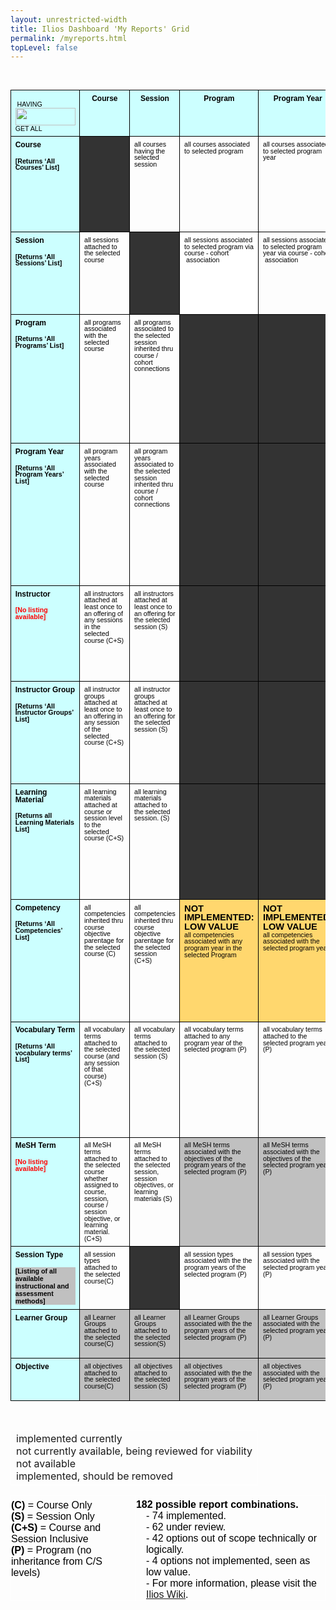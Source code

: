 ```yaml
---
layout: unrestricted-width
title: Ilios Dashboard 'My Reports' Grid
permalink: /myreports.html
topLevel: false
---
```

<!-- markdownlint-disable MD033 -->
<style type="text/css">
  ol{margin:0;padding:0}
  .c0{line-height:1.0;direction:ltr}.c27{max-width:1080pt;padding:14.4pt 72pt 7.2pt 72pt}
  .c1{font-size:8pt}
  .c2{vertical-align:top;width:97.9pt;border-style:solid;background-color:#333333;border-color:#000000;border-width:1pt;padding:5pt 5pt 5pt 5pt}
  .c3{vertical-align:top;width:97.9pt;border-style:solid;border-color:#000000;border-width:1pt;padding:5pt 5pt 5pt 5pt}
  .c4{font-size:12pt}
  .c5{background-color:#c0c0c0}
  .c6{height:11pt}
  .c7{vertical-align:top;width:84.8pt;border-style:solid;background-color:#ccffff;border-color:#000000;border-width:1pt;padding:5pt 5pt 5pt 5pt}
  .c8{background-color:#ccffff}
  .c9{direction:ltr;font-size:12pt}
  .c10{text-align:justify}
  .c11{font-weight:bold}
  .c12{border-collapse:collapse}
  .c13{vertical-align:top;border-style:solid;border-color:#ffffff;border-width:1pt;}
  .c14{text-align:center}
  .c15{font-size:9pt}
  .c16{font-size:36pt}
  .c17{background-color:#ffffff}
  .c18{color:#ff0000}
  .c19{font-style:italic}
  .c20{vertical-align:middle;width:97.9pt;border-style:solid;background-color:#ff6666;border-color:#000000;border-width:1pt;padding:5pt 5pt 5pt 5pt}
  .c21{margin-left:12pt}
  .c22{vertical-align:bottom;width:84.8pt;border-style:solid;border-color:#000000;border-width:1pt;padding:5pt 5pt 5pt 5pt}
  .c23{background-color:#000000}
  .c24{background-color:#ffd76e}
  .c25{vertical-align:top;width:250pt;border-style:solid;border-color:#ffffff;border-width:1pt;padding:5pt 5pt 0 0}
  .c26{margin-left:36pt}
  .c28{vertical-align:top;width:391.5pt;border-style:solid;border-color:#ffffff;border-width:1pt;padding:5px 5pt 0 0}
  .title{padding-top:24pt;line-height:1.15;text-align:left;color:#000000;font-size:36pt;font-family:"Arial";font-weight:bold;padding-bottom:6pt}
  .subtitle{padding-top:18pt;line-height:1.15;color:#666666;font-style:italic;font-size:24pt;font-family:"Arial", "helvetica","san-serif";padding-bottom:0.75em;}
  p{color:#000000;font-size:11pt;margin:0;font-family:"Arial"}
  h1{padding-top:24pt;line-height:1.15;text-align:left;color:#000000;font-size:24pt;font-family:"Arial";font-weight:bold;padding-bottom:6pt}
  h2{padding-top:18pt;line-height:1.15;text-align:left;color:#000000;font-size:18pt;font-family:"Arial";font-weight:bold;padding-bottom:4pt}
  h3{padding-top:14pt;line-height:1.15;text-align:left;color:#000000;font-size:14pt;font-family:"Arial";font-weight:bold;padding-bottom:4pt}
  h4{padding-top:12pt;line-height:1.15;text-align:left;color:#000000;font-size:12pt;font-family:"Arial";font-weight:bold;padding-bottom:2pt}
  h5{padding-top:11pt;line-height:1.15;text-align:left;color:#000000;font-size:11pt;font-family:"Arial";font-weight:bold;padding-bottom:2pt}
  h6{padding-top:10pt;line-height:1.15;text-align:left;color:#000000;font-size:10pt;font-family:"Arial";font-weight:bold;padding-bottom:2pt}
</style>

<p class="c6 c9"><span class="c1"></span></p>

<div style="overflow-x: scroll">
  <table cellpadding="0" cellspacing="0" class="c12" style="align:left; margin-left:0em; z-index:1;">
    <tbody>
      <tr>
        <td class="c8 c22">
          <p class="c0"><span class="c1">&nbsp; &nbsp; &nbsp; &nbsp; &nbsp; &nbsp; &nbsp; &nbsp; &nbsp; &nbsp;HAVING</span><img height="28" src="/media/image01.png" width="96" alt=""><br /><span class="c1">GET ALL &nbsp; </span></p>
        </td>
        <td class="c3 c8"><p class="c0 c14"><span class="c11 c15">Course</span></p></td>
        <td class="c3 c8"><p class="c0 c14"><span class="c11 c15">Session</span></p></td>
        <td class="c3 c8"><p class="c0 c14"><span class="c11 c15">Program</span></p></td>
        <td class="c3 c8"><p class="c0 c14"><span class="c11 c15">Program Year</span></p></td>
        <td class="c3 c8"><p class="c0 c14"><span class="c11 c15">Instructor </span></p></td>
        <td class="c3 c8"><p class="c0 c14"><span class="c11 c15">Instructor Group</span></p></td>
        <td class="c3 c8"><p class="c0 c14"><span class="c11 c15">Learning Material </span></p></td>
        <td class="c3 c8"><p class="c0 c14"><span class="c11 c15">Competency </span></p></td>
        <td class="c3 c8"><p class="c0 c14"><span class="c11 c15">Vocabulary Term</span></p></td>
        <td class="c3 c8"><p class="c0 c14"><span class="c11 c15">MeSH Term</span></p></td>
        <td class="c3 c8"><p class="c0 c14"><span class="c11 c15">Session Type</span></p></td>
        <td class="c3 c8"><p class="c0 c14"><span class="c11 c15">Learner Group</span></p></td>
        <td class="c3 c8"><p class="c0 c14"><span class="c11 c15">Objective</span></p></td>
      </tr>
      <tr>
        <td class="c7"><p class="c0"><span class="c11 c15">Course</span></p><p class="c0 c6"><span class="c11 c1"></span></p><p class="c0"><span class="c11 c1">[Returns &lsquo;All Courses&rsquo; List]</span></p></td>
        <td class="c2"><p class="c0 c6"><span class="c1 c23"></span></p></td>
        <td class="c3"><p class="c0"><span class="c1">all courses having the selected session</span></p></td>
        <td class="c3"><p class="c0"><span class="c1">all courses associated to selected program</span></p></td>
        <td class="c3"><p class="c0"><span class="c1">all courses associated to selected program year</span></p></td>
        <td class="c3"><p class="c0"><span class="c1">all courses where the selected instructor is attached to at least one of the course&rsquo;s session offerings</span></p></td>
        <td class="c3"><p class="c0"><span class="c1">all courses where the selected instructor group &nbsp;is attached to at least one of the course&rsquo;s session offerings</span></p></td>
        <td class="c3"><p class="c0"><span class="c1">all courses where the learning material selected is attached at either course or session level</span></p></td>
        <td class="c3"><p class="c0"><span class="c1">all courses where the selected competency is derived from parentage in the competency tree from course objectives</span></p></td>
        <td class="c3"><p class="c0"><span class="c1">all courses where the selected vocabulary term is attached to the course or to a session in the course (C+S)</span></p></td>
        <td class="c3"><p class="c0"><span class="c1">all courses where the selected mesh term is assigned to course, session, course / session objective, or learning material. (C+S)</span></p></td>
        <td class="c3"><p class="c0"><span class="c1">all courses where the selected session type is attached to the course or to a session in the course (C+S)</span></p></td>
        <td class="c3 c5"><p class="c0"><span class="c1">all courses where the selected learner group is attached to a session in the course (C+S)</span></p></td>
        <td class="c3 c5"><p class="c0"><span class="c1">all courses where the selected objective is attached to the course or to a session in the course (C+S)</span></p></td>
        <!-- <td class="c2"></td> -->
      </tr>
      <tr>
        <td class="c7"><p class="c0"><span class="c11 c15">Session</span></p><p class="c0 c6"><span class="c11 c1"></span></p><p class="c0"><span class="c11 c1">[Returns &lsquo;All Sessions&rsquo; List]</span></p></td>
        <td class="c3"><p class="c0"><span class="c1">all sessions attached to the selected course</span></p></td><td class="c2"><p class="c0 c6"><span class="c1"></span></p></td>
        <td class="c3 c17"><p class="c0"><span class="c1">all sessions associated to selected program via course - cohort &nbsp;association</span></p></td>
        <td class="c3"><p class="c0"><span class="c1">all sessions associated to selected program year via course - cohort &nbsp;association</span></p></td>
        <td class="c3"><p class="c0"><span class="c1">all sessions where the selected instructor is attached to at least one offering</span></p></td>
        <td class="c3"><p class="c0"><span class="c1">all sessions where the selected instructor group &nbsp;is attached to at least one of the &nbsp;session offerings</span></p></td>
        <td class="c3"><p class="c0"><span class="c1">all sessions where the learning material selected is attached to the session</span></p></td><td class="c3"><p class="c0"><span class="c1">all sessions where the selected competency is derived from parentage in the competency tree from session objective&rsquo;s parent course objectives</span></p></td>
        <td class="c3"><p class="c0"><span class="c1">all sessions where the selected vocabulary term is attached (S)</span></p></td><td class="c3"><p class="c0"><span class="c1">all sessions where the mesh term selected is assigned to the &nbsp;session, its objectives, or its attached learning material (S)</span></p></td>
        <td class="c3"><p class="c0"><span class="c1">all sessions where the session type selected is assigned to the session. (S)</span></p></td>
        <td class="c3 c5"><p class="c0"><span class="c1">all sessions where the selected learner group is assigned to the session. (S)</span></p></td>
        <td class="c3 c5"><p class="c0"><span class="c1">all sessions where the selected objective is assigned to the session. (S)</span></p></td>
      </tr>
      <tr>
        <td class="c7"><p class="c0"><span class="c11 c15">Program</span></p><p class="c0 c6"><span class="c11 c1"></span></p><p class="c0"><span class="c11 c1">[Returns &lsquo;All Programs&rsquo; List]</span></p></td>
        <td class="c3"><p class="c0"><span class="c1">all programs associated with the selected course</span></p></td>
        <td class="c3"><p class="c0"><span class="c1">all programs associated to the selected session inherited thru course / cohort connections</span></p></td>
        <td class="c2"><p class="c0 c6"><span class="c1"></span></p></td>
        <td class="c2"><p class="c0 c6"><span class="c1"></span></p></td>
        <td class="c3 c5"><p class="c0"><span class="c1">all programs where the selected instructor is attached to at least one session of one course associated with a cohort of the program</span></p></td>
        <td class="c3 c5"><p class="c0"><span class="c1">all programs where the selected instructor group is attached to at least one session of one course associated with a cohort of the program</span></p></td>
        <td class="c3 c5"><p class="c0"><span class="c1">all programs where the selected learning material is attached to at least one session of a course, or one course, &nbsp;associated with a cohort of the program (C+S)</span></p></td>
        <td class="c3 c24"><p class="c0"><strong>NOT IMPLEMENTED: LOW VALUE</strong><br /><span class="c1">all programs which include at least one program year which has the selected competency as an attribute.</span></p></td>
        <td class="c3"><p class="c0"><span class="c1">all programs where the selected vocabulary term is attached to a program year within the program.</span></p></td>
        <td class="c3 c5"><p class="c0"><span class="c1">all programs which include a course, course objective, session, session objective, course learning material or session learning material tagged with the selected MeSH term (C+S)</span></p></td>
        <td class="c3 c5"><p class="c0"><span class="c1">all programs which include a course, course objective, session, session objective, course learning material or session learning material tagged with the selected MeSH term (C+S)</span></p></td>
        <td class="c2"><p class="c0"><span class="c1"></span></p></td>
        <td class="c2"></td>
      </tr>
      <tr>
        <td class="c7"><p class="c0"><span class="c11 c15">Program Year</span></p><p class="c0 c6"><span class="c11 c1"></span></p><p class="c0"><span class="c11 c1">[Returns &lsquo;All Program Years&rsquo; List]</span></p></td>
        <td class="c3"><p class="c0"><span class="c1">all program years associated with the selected course</span></p></td>
        <td class="c3"><p class="c0"><span class="c1">all program years associated to the selected session inherited thru course / cohort connections</span></p></td>
        <td class="c2"><p class="c0 c14"><span class="c1"></span></p></td>
        <td class="c2"><p class="c0 c6"><span class="c1"></span></p></td>
        <td class="c3 c5"><p class="c0"><span class="c1">all program years where the selected instructor is attached to at least one session of one course &nbsp;associated with the cohort</span></p></td>
        <td class="c3 c5"><p class="c0"><span class="c1">all program years where the selected instructor group is attached to at least one session of one course associated with the cohort</span></p></td>
        <td class="c3 c5"><p class="c0"><span class="c1">all program years where the selected learning material is attached to at least one session or one course associated with the cohort </span></p></td>
        <td class="c3 c24"><p class="c0"><strong>NOT IMPLEMENTED: LOW VALUE</strong><br /><span class="c1">all program years which have the selected competency as an attribute.</span></p></td>
        <td class="c3"><p class="c0"><span class="c1">all program years with the selected vocabulary term attached</span></p></td>
        <td class="c3 c5"><p class="c0"><span class="c1">all program years associated with a course that &nbsp;include a course objective, session, session objective, course learning material or session learning material tagged with the selected MeSH term (C+S)</span></p></td>
        <td class="c2 c5"><p class="c0"><span class="c1"></span></p></td>
        <td class="c3 c5"><p class="c0"><span class="c1">all program years associated with a course that includes selected objective at course or session level (C+S)</span></p></td>
        <td class="c2"></td>
      </tr>
      <tr>
        <td class="c7"><p class="c0"><span class="c11 c15">Instructor</span><span class="c11 c1">&nbsp;</span></p><p class="c0 c6"><span class="c11 c1 c18"></span></p><p class="c0"><span class="c11 c1 c18">[No listing available]</span></p></td>
        <td class="c3"><p class="c0"><span class="c1">all instructors attached at least once to an offering of any sessions in the selected course (C+S)</span></p></td>
        <td class="c3"><p class="c0"><span class="c1">all instructors attached at least once to an offering for the selected session (S)</span></p></td>
        <td class="c2"><p class="c0 c6"><span class="c1"></span></p></td>
        <td class="c2"><p class="c0 c6"><span class="c1"></span></p></td>
        <td class="c2"><p class="c0 c6"><span class="c1"></span></p></td>
        <td class="c3"><p class="c0"><span class="c1">all instructors attached to the selected instructor group</span></p></td>
        <td class="c3"><p class="c0"><span class="c1">all instructors attached to a session where the selected learning material is attached. (S)</span></p></td>
        <td class="c3 c5"><p class="c0"><span class="c1">all instructors attached to a session where the selected competency is associated via inheritance from the session objective. (S)</span></p></td>
        <td class="c3 c5"><p class="c0"><span class="c1">all instructors attached to a session offering where the session has the selected vocabulary term attached (S)</span></p></td>
        <td class="c3 c5"><p class="c0"><span class="c1">all instructors attached to a session where the selected MeSH term is attached to a session objective, learning material, or the session itself. (S)</span></p></td>
        <td class="c3"><p class="c0"><span class="c1">all instructors attached to a session where the session type selected is assigned to the session. (S)</span></p></td>
        <td class="c2"><p class="c0"><span class="c1"></span></p></td>
        <td class="c3 c5"><p class="c0"><span class="c1">all instructors attached to a session where the selected objective is assigned. (S)</span></p></td></tr>
        <tr>
        <td class="c7"><p class="c0"><span class="c11 c15">Instructor Group</span></p><p class="c0 c6"><span class="c11 c1"></span></p><p class="c0"><span class="c11 c1">[Returns &lsquo;All Instructor Groups&rsquo; List]</span></p></td>
        <td class="c3"><p class="c0"><span class="c1">all instructor groups attached at least once to an offering in any session of the selected course (C+S)</span></p></td>
        <td class="c3"><p class="c0"><span class="c1">all instructor groups attached at least once to an offering for the selected session (S)</span></p></td><td class="c2"><p class="c0 c6"><span class="c1"></span></p></td>
        <td class="c2"><p class="c0 c6"><span class="c1"></span></p></td>
        <td class="c2"><p class="c0 c6"><span class="c1"></span></p></td>
        <td class="c2"><p class="c0 c6"><span class="c1"></span></p></td>
        <td class="c3"><p class="c0"><span class="c1">all instructor groups attached to a session where the selected learning material is attached (S)</span></p></td>
        <td class="c3 c5"><p class="c0"><span class="c1">all instructor groups attached to a session where the selected competency is associated via inheritance from the session objective (S)</span></p></td>
        <td class="c3 c5"><p class="c0"><span class="c1">all instructor groups attached to a session offering where the session has the selected vocabulary term attached (S)</span></p></td>
        <td class="c3 c5"><p class="c0"><span class="c1">all instructor groups attached to a session where the selected MeSH term is attached to a session objective, learning material, or the session itself (S)</span></p></td>
        <td class="c3"><p class="c0"><span class="c1">all instructors groups attached to a session where the session type selected is assigned to the session. (S)</span></p></td>
        <td class="c2"><p class="c0"><span class="c1"></span></p></td>
        <td class="c3 c5"><p class="c0"><span class="c1">all instructors groups attached to a session where the selected objective is assigned. (S)</span></p></td>
      </tr>
      <tr>
        <td class="c7"><p class="c0"><span class="c11 c15">Learning Material </span></p><p class="c0 c6"><span class="c11 c1"></span></p><p class="c0"><span class="c11 c1">[Returns all Learning Materials List]</span></p></td>
        <td class="c3"><p class="c0"><span class="c1">all learning materials attached at course or session level to the selected course (C+S)</span></p></td>
        <td class="c3"><p class="c0"><span class="c1">all learning materials attached to the selected session. (S)</span></p></td>
        <td class="c2"><p class="c0 c6"><span class="c1"></span></p></td>
        <td class="c2"><p class="c0 c6"><span class="c1"></span></p></td>
        <td class="c3"><p class="c0"><span class="c1">all learning materials attached to a session where the selected instructor is attached to at least one offering (S)</span></p></td>
        <td class="c3"><p class="c0"><span class="c1">all learning materials attached to a session where the selected instructor is attached to at least one offering (S)</span></p></td>
        <td class="c2"><p class="c0 c6"><span class="c1"></span></p></td>
        <td class="c3 c5"><p class="c0"><span class="c1">all learning materials attached to a session or course where the selected competency is associated via inheritance by session / course objective (C+S)</span></p></td>
        <td class="c3 c5"><p class="c0"><span class="c1">all learning materials attached to all courses where the selected vocabulary term is attached, or to sessions where the selected vocabulary term is attached (C+S)</span></p></td>
        <td class="c3"><p class="c0"><span class="c1">all learning materials tagged with the selected MeSH term</span></p></td>
        <td class="c3"><p class="c0"><span class="c1">all learning materials attached to a session where the session type selected is assigned to the session. (S)</span></p></td>
        <td class="c3 c5"><p class="c0"><span class="c1">all learning materials where the selected learner group is attached to the course or to a session in the course (C+S)</span></p></td>
        <td class="c3 c5"><p class="c0"><span class="c1">all learning materials where the selected objective is attached to the course or to a session in the course (C+S)</span></p></td>
      </tr>
      <tr>
        <td class="c7"><p class="c0"><span class="c11 c15">Competency </span></p><p class="c0 c6"><span class="c11 c1"></span></p><p class="c0"><span class="c11 c1">[Returns &lsquo;All Competencies&rsquo; List]</span></p></td>
        <td class="c3"><p class="c0"><span class="c1">all competencies inherited thru course objective parentage for the selected course (C)</span></p></td><td class="c3"><p class="c0"><span class="c1">all competencies inherited thru course objective parentage for the selected session (C+S)</span></p></td>
        <td class="c3 c24"><p class="c0"><strong>NOT IMPLEMENTED: LOW VALUE<br /></strong><span class="c1">all competencies associated with any program year in the selected Program</span></p></td>
        <td class="c3 c24"><p class="c0"><strong>NOT IMPLEMENTED: LOW VALUE<br /></strong><span class="c1">all competencies associated with the selected program year.</span></p></td>
        <td class="c3 c5"><p class="c0"><span class="c1">all competencies inherited thru course/session objective parentage where the selected instructor is attached to at least one offering of a session in the inheritance tree. (S)</span></p></td>
        <td class="c3 c5"><p class="c0"><span class="c1">all competencies inherited thru course/session objective parentage where the selected instructor group is attached to at least one offering of a session in the inheritance tree (S)</span></p></td>
        <td class="c3 c5"><p class="c0"><span class="c1">all competencies associated via inheritance to the objectives of a course or session where the selected learning material is attached (C+S)</span></p></td>
        <td class="c2"><p class="c0 c6"><span class="c1"></span></p></td>
        <td class="c3 c5"><p class="c0"><span class="c1">all competencies associated via inheritance to courses or sessions where the selected vocabulary term is attached. (C+S)</span></p></td>
        <td class="c3 c5"><p class="c0"><span class="c1">all competencies associated via inheritance to courses or sessions where &nbsp;that course or session or an objective or learning material is tagged with the selected mesh term. (C+S)</span></p></td>
        <td class="c3"><p class="c0"><span class="c1">all competencies attached to a session via inherited objective parentage where the session type selected is assigned to the session. (S)</span></p></td>
        <td class="c3 c5"><p class="c0"><span class="c1">all competencies  where the selected learner group is attached to the course or to a session in the course (C+S)</span></p></td>
        <td class="c3 c5"><p class="c0"><span class="c1">all competencies where the selected objective is attached to the course or to a session in the course (C+S)</span></p></td>
      </tr>
      <tr>
        <td class="c7"><p class="c0"><span class="c11 c15">Vocabulary Term</span></p><p class="c0 c6"><span class="c11 c1"></span></p><p class="c0"><span class="c11 c1">[Returns &lsquo;All vocabulary terms&rsquo; List]</span></p></td>
        <td class="c3"><p class="c0"><span class="c1">all vocabulary terms attached to the selected course (and any session of that course) (C+S)</span></p></td><td class="c3"><p class="c0"><span class="c1">all vocabulary terms attached to the selected session (S)</span></p></td>
        <td class="c3"><p class="c0"><span class="c1">all vocabulary terms attached to any program year of the selected program (P)</span></p></td>
        <td class="c3"><p class="c0"><span class="c1">all vocabulary terms attached to the selected program year (P)</span></p></td>
        <td class="c3"><p class="c0"><span class="c1">all vocabulary terms attached to any session where the selected instructor is attached to at least one offering (S)</span></p></td>
        <td class="c3 c5"><p class="c0"><span class="c1">all vocabulary terms attached to any session where the selected instructor group is attached to at least one offering (S)</span></p></td>
        <td class="c3"><p class="c0"><span class="c1">all vocabulary terms attached to a session or course where the selected learning material is attached (C+S)</span></p></td>
        <td class="c3"><p class="c0"><span class="c1">all vocabulary terms attached to a session or course where the selected competency is inherited via objective tree (C+S)</span></p></td>
        <td class="c2"><p class="c0 c6"><span class="c1"></span></p></td>
        <td class="c2"><p class="c0"><span class="c1">all vocabulary terms attached to a session or course where where that course or session or an associated objective or learning material is tagged with the selected mesh term. (C+S)</span></p></td>
        <td class="c3"><p class="c0"><span class="c1">all the vocabulary terms associated with a session with the selected session type</span></p></td>
        <td class="c3 c5"><p class="c0"><span class="c1">all vocabulary terms  where the selected learner group is attached to the course or to a session in the course (C+S)</span></p></td>
        <td class="c3 c5"><p class="c0"><span class="c1">all vocabulary terms associated with the selected objective</span></p></td>
      </tr>
      <tr>
        <td class="c7"><p class="c0"><span class="c11 c15">MeSH Term</span></p><p class="c0 c6"><span class="c11 c1"></span></p><p class="c0"><span class="c11 c1 c18">[No listing available]</span></p></td>
        <td class="c3"><p class="c0"><span class="c1">all MeSH terms attached to the selected course whether assigned to course, session, course / session objective, or learning material. (C+S)</span></p></td>
        <td class="c3"><p class="c0"><span class="c1">all MeSH terms attached to the selected session, session objectives, or learning materials (S)</span></p></td>
        <td class="c3 c5"><p class="c0"><span class="c1">all MeSH terms associated with the objectives of the program years of the selected program (P)</span></p></td>
        <td class="c3 c5"><p class="c0"><span class="c1">all MeSH terms associated with the objectives of the selected program year (P)</span></p></td>
        <td class="c2"><p class="c0 c6"><span class="c1"></span></p></td>
        <td class="c2"><p class="c0 c6"><span class="c1"></span></p></td>
        <td class="c3"><p class="c0"><span class="c1">all MeSH terms associated to the selected learning material</span></p></td>
        <td class="c2"><p class="c0 c6"><span class="c1"></span></p></td>
        <td class="c2"></td>
        <td class="c2"></td>
        <td class="c3"><p class="c0"><span class="c1">all the MeSH terms associated with a session, or an objective of a session, or a learning material attached to a session, with the selected session type</span></p></td>
        <td class="c3 c5"><p class="c0"><span class="c1">all MeSH terms associated to the selected learning material</span></p></td>
        <td class="c3 c5"><p class="c0"><span class="c1">all MeSH terms associated to the selected learning material</span></p></td>
      </tr>
      <tr>
        <td class="c7"><p class="c0"><span class="c11 c15">Session Type</span></p><p class="c0 c6"><span class="c0 c1"></span></p><p class="c1 c5"><span class="c11 c1 c5">[Listing of all available instructional and assessment methods]</span></p></td>
        <td class="c3"><p class="c0"><span class="c1">all session types attached to the selected course(C)</span></p></td>
        <td class="c2"><p class="c0"><span class="c1"></span></p></td>
        <td class="c3"><p class="c0"><span class="c1">all session types associated with the the program years of the selected program (P)</span></p></td>
        <td class="c3"><p class="c0"><span class="c1">all session types associated with the selected program year (P)</span></p></td>
        <td class="c3"><p class="c0"><span class="c1">all session types associated to the selected instructor</span></p></td>
        <td class="c3"><p class="c0"><span class="c1">all session types associated to the selected instructor group</span></p></td>
        <td class="c3"><p class="c0"><span class="c1">all session types associated to the selected learning material</span></p></td>
        <td class="c3"><p class="c0"><span class="c1">all session types associated to the selected competency</span></p></td>
        <td class="c3"><p class="c0"><span class="c1">all session types associated to the selected vocabulary term</span></p></td>
        <td class="c3"><p class="c0"><span class="c1">all session types associated to the selected mesh term</span></p></td>
        <td class="c2"><p class="c0"><span class="c1"></span></p></td>
        <td class="c3 c5"><p class="c0"><span class="c1">all session types associated to the selected learner group</span></p></td>
        <td class="c3 c5"><p class="c0"><span class="c1">all session types associated to the selected objective</span></p></td>
      </tr>
      <tr>
        <td class="c7"><p class="c0"><span class="c11 c15">Learner Group</span></p><p class="c0 c6"><span class="c0 c1"></span></p><p class="c1 c5"></p></td>
        <td class="c3 c5"><p class="c0"><span class="c1">all Learner Groups attached to the selected course(C)</span></p></td>
        <td class="c3 c5"><p class="c0"><span class="c1">all Learner Groups attached to the selected session(S)</span></p></td>
        <td class="c3 c5"><p class="c0"><span class="c1">all Learner Groups associated with the the program years of the selected program (P)</span></p></td>
        <td class="c3 c5"><p class="c0"><span class="c1">all Learner Groups associated with the selected program year (P)</span></p></td>
        <td class="c3 c5"><p class="c0"><span class="c1">all Learner Groups associated to the selected instructor</span></p></td>
        <td class="c3 c5"><p class="c0"><span class="c1">all Learner Groups associated to the selected instructor group</span></p></td>
        <td class="c3 c5"><p class="c0"><span class="c1">all Learner Groups associated to the selected learning material</span></p></td>
        <td class="c3 c5"><p class="c0"><span class="c1">all Learner Groups associated to the selected competency</span></p></td>
        <td class="c3 c5"><p class="c0"><span class="c1">all Learner Groups associated to the selected vocabulary term</span></p></td>
        <td class="c3 c5"><p class="c0"><span class="c1">All Learner Groups associated to the selected MeSH term</span></p></td>
        <td class="c3 c5"><p class="c0"><span class="c1">all Learner Groups associated to the selected session type</span></p></td>
        <td class="c2"><p class="c0"><span class="c1"></span></p></td>
        <td class="c3 c5"><p class="c0"><span class="c1">all Learner Groups associated to the selected objective</span></p></td>
      </tr>
      <tr>
        <td class="c7"><p class="c0"><span class="c11 c15">Objective</span></p><p class="c0 c6"><span class="c0 c1"></span></p><p class="c1 c5"></p></td>
        <td class="c3 c5"><p class="c0"><span class="c1">all objectives attached to the selected course(C)</span></p></td>
        <td class="c3 c5"><p class="c0"><span class="c1">all objectives attached to the selected session (S)</span></p></td>
        <td class="c3 c5"><p class="c0"><span class="c1">all objectives associated with the the program years of the selected program (P)</span></p></td>
        <td class="c3 c5"><p class="c0"><span class="c1">all objectives associated with the selected program year (P)</span></p></td>
        <td class="c3 c5"><p class="c0"><span class="c1">all objectives associated to the selected instructor</span></p></td>
        <td class="c3 c5"><p class="c0"><span class="c1">all objectives associated to the selected instructor group</span></p></td>
        <td class="c3 c5"><p class="c0"><span class="c1">all objectives associated to the selected learning material</span></p></td>
        <td class="c3 c5"><p class="c0"><span class="c1">all objectives associated to the selected competency</span></p></td>
        <td class="c3 c5"><p class="c0"><span class="c1">all objectives associated to the selected vocabulary term</span></p></td>
        <td class="c3 c5"><p class="c0"><span class="c1">ll objectives associated to the selected MeSH term</span></p></td>
        <td class="c3 c5"><p class="c0"><span class="c1">all objectives associated to the selected session type</span></p></td>
        <td class="c3 c5"><p class="c0"><span class="c1">all objectives associated to the selected learner group</span></p></td>
        <td class="c3 c5"><p class="c0"><span class="c1">all <em>other</em> objectives mapped to the selected objective</span></p></td>
      </tr>
    </tbody>
  </table>
</div>

<p class="c6 c9"><span class="c1"></span></p>

<table cellpadding="0" cellspacing="0" class="c12">
  <tbody>
    <tr>
      <td class="c13">
        <div class="reports-key">
          <div class="row">
            <div class="square implemented"></div><span>implemented currently</span>
          </div>
          <div class="row">
            <div class="square not-available-being-reviewed"></div><span>not currently available, being reviewed for viability</span>
          </div>
          <div class="row">
            <div class="square not-available"></div><span>not available</span>
          </div>
          <div class="row">
            <div class="square implemented-to-be-removed"></div><span>implemented, should be removed</span>
          </div>
        </div>
      </td>
    </tr>
  </tbody>
</table>
<table cellpadding="0" cellspacing="0" class="c12">
  <tbody>
    <tr>
      <td class="c25">
        <p class="c9"><span class="c11">(C)</span> = Course Only</p>
        <p class="c9"><span class="c11">(S)</span> = Session Only</p>
        <p class="c9"><span class="c11">(C+S)</span> = Course and Session Inclusive</p>
        <p class="c9"><span class="c11">(P)</span> = Program (no inheritance from C/S levels)</p>
      </td>
      <td class="c28">
        <p class="c9"><span class="c4 c11">182 possible report combinations.</span></p>
        <p class="c21 c9"><span class="c4">- 74 implemented.</span></p>
        <p class="c21 c9"><span class="c4">- 62 under review.</span></p>
        <p class="c21 c9"><span class="c4">- 42 options out of scope technically or logically.</span></p>
        <p class="c21 c9"><span class="c4">- 4 options not implemented, seen as low value.</span></p>
        <p class="c21 c9"><span class="c4">- For more information, please visit the <a href="https://www.github.com/ilios/ilios/wiki/" target="_wikipage">Ilios Wiki</a>.</span></p>
      </td>
    </tr>
  </tbody>
</table>
